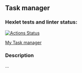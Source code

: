 ## Task manager
### Hexlet tests and linter status:
[![Actions Status](https://github.com/kamusia/python-project-52/actions/workflows/hexlet-check.yml/badge.svg)](https://github.com/kamusia/python-project-52/actions)

[My Task manager](https://python-project-52-7f2y.onrender.com)

### Description
...
